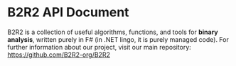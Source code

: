 B2R2 API Document
===

B2R2 is a collection of useful algorithms, functions, and tools for **binary
analysis**, written purely in F# (in .NET lingo, it is purely managed code). For
further information about our project, visit our main repository:
https://github.com/B2R2-org/B2R2
